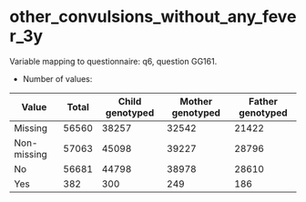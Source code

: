 # other_convulsions_without_any_fever_3y
Variable mapping to questionnaire: q6, question GG161.
- Number of values:

| Value | Total | Child genotyped | Mother genotyped | Father genotyped |
| ----- | ----- | --------------- | ---------------- | ---------------- |
| Missing | 56560 | 38257 | 32542 | 21422 |
| Non-missing | 57063 | 45098 | 39227 | 28796 |
| No | 56681 | 44798 | 38978 |28610 |
| Yes | 382 | 300 | 249 |186 |



